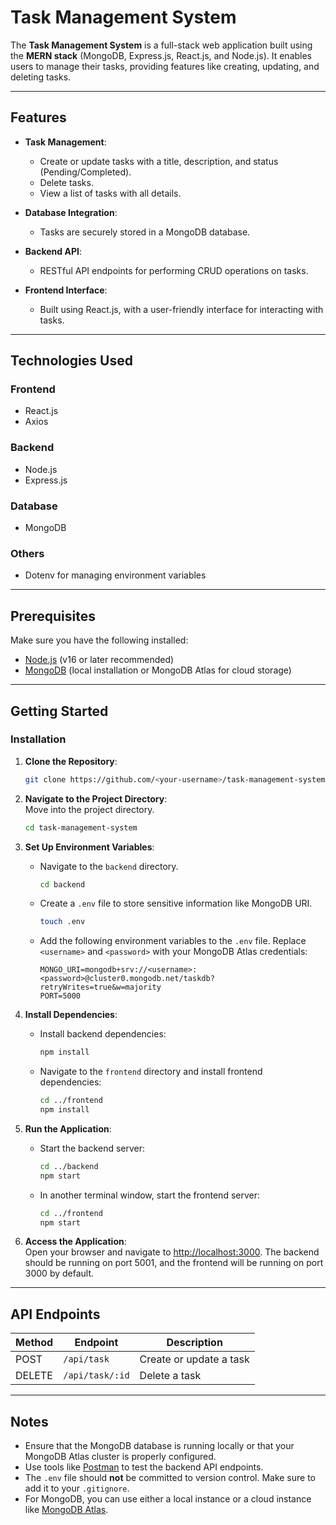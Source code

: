 # Task Management System  

The **Task Management System** is a full-stack web application built using the **MERN stack** (MongoDB, Express.js, React.js, and Node.js). It enables users to manage their tasks, providing features like creating, updating, and deleting tasks.  

---

## Features  

- **Task Management**:  
  - Create or update tasks with a title, description, and status (Pending/Completed).  
  - Delete tasks.  
  - View a list of tasks with all details.  

- **Database Integration**:  
  - Tasks are securely stored in a MongoDB database.

- **Backend API**:  
  - RESTful API endpoints for performing CRUD operations on tasks.

- **Frontend Interface**:  
  - Built using React.js, with a user-friendly interface for interacting with tasks.

---

## Technologies Used  

### Frontend  
- React.js  
- Axios  

### Backend  
- Node.js  
- Express.js  

### Database  
- MongoDB  

### Others  
- Dotenv for managing environment variables  

---

## Prerequisites  

Make sure you have the following installed:  
- [Node.js](https://nodejs.org/) (v16 or later recommended)  
- [MongoDB](https://www.mongodb.com/) (local installation or MongoDB Atlas for cloud storage)  

---

## Getting Started  

### Installation  

1. **Clone the Repository**:  
   ```bash
   git clone https://github.com/<your-username>/task-management-system.git
   ```
   
2. **Navigate to the Project Directory**:  
   Move into the project directory.  
   ```bash
   cd task-management-system
   ```
   
3. **Set Up Environment Variables**:  
   - Navigate to the `backend` directory.  
     ```bash
     cd backend
     ```  
   - Create a `.env` file to store sensitive information like MongoDB URI.  
     ```bash
     touch .env
     ```  
   - Add the following environment variables to the `.env` file. Replace `<username>` and `<password>` with your MongoDB Atlas credentials:  
     ```plaintext
     MONGO_URI=mongodb+srv://<username>:<password>@cluster0.mongodb.net/taskdb?retryWrites=true&w=majority
     PORT=5000
     ```  

4. **Install Dependencies**:  
   - Install backend dependencies:  
     ```bash
     npm install
     ```  
   - Navigate to the `frontend` directory and install frontend dependencies:  
     ```bash
     cd ../frontend
     npm install
     ```  

5. **Run the Application**:  
   - Start the backend server:  
     ```bash
     cd ../backend
     npm start
     ```  
   - In another terminal window, start the frontend server:  
     ```bash
     cd ../frontend
     npm start
     ```  

6. **Access the Application**:  
   Open your browser and navigate to [http://localhost:3000](http://localhost:3000). The backend should be running on port 5001, and the frontend will be running on port 3000 by default.

---

## API Endpoints  

| Method | Endpoint        | Description                  |  
|--------|-----------------|------------------------------|  
| POST   | `/api/task`     | Create or update a task      |  
| DELETE | `/api/task/:id` | Delete a task                |  

---

## Notes  

- Ensure that the MongoDB database is running locally or that your MongoDB Atlas cluster is properly configured.  
- Use tools like [Postman](https://www.postman.com/) to test the backend API endpoints.  
- The `.env` file should **not** be committed to version control. Make sure to add it to your `.gitignore`.  
- For MongoDB, you can use either a local instance or a cloud instance like [MongoDB Atlas](https://www.mongodb.com/cloud/atlas).  



